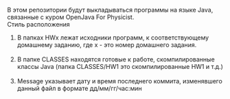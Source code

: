 В этом репозитории будут выкладываться программы на языке Java, связанные с куром OpenJava For Physicist. <br>
Стиль расположения <br>
1. В папках HWx лежат исходники программ, к соответствующему домашнему заданию, где x - это номер домашнего задания.<br><br>
2. В папке CLASSES находятся готовые к работе, скомпилированные классы Java (папка CLASSES/HW1 это скомпилированные HW1 и т.д.)<br><br>
3. Message указывает дату и время последнего коммита, изменявшего данный файл в формате дд/мм/гг/час:мин
